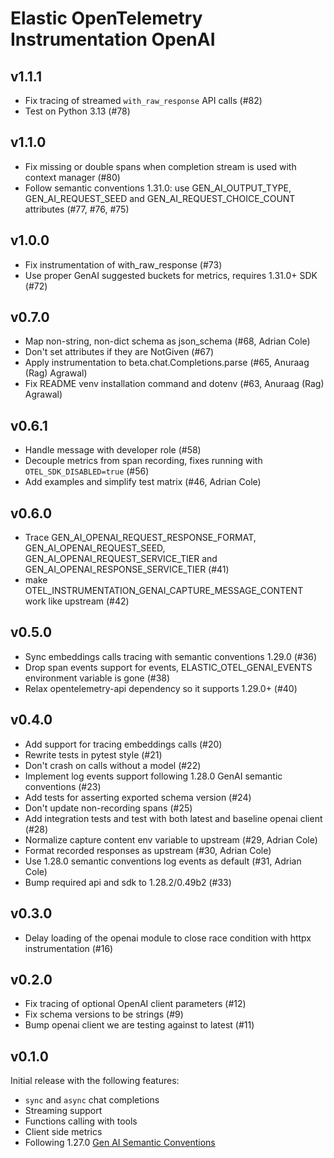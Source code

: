 # Elastic OpenTelemetry Instrumentation OpenAI

## v1.1.1

- Fix tracing of streamed `with_raw_response` API calls (#82)
- Test on Python 3.13 (#78)

## v1.1.0

- Fix missing or double spans when completion stream is used with context manager (#80)
- Follow semantic conventions 1.31.0: use GEN_AI_OUTPUT_TYPE, GEN_AI_REQUEST_SEED and GEN_AI_REQUEST_CHOICE_COUNT attributes (#77, #76, #75)

## v1.0.0

- Fix instrumentation of with_raw_response (#73)
- Use proper GenAI suggested buckets for metrics, requires 1.31.0+ SDK (#72)

## v0.7.0

- Map non-string, non-dict schema as json_schema (#68, Adrian Cole)
- Don't set attributes if they are NotGiven (#67)
- Apply instrumentation to beta.chat.Completions.parse (#65, Anuraag (Rag) Agrawal)
- Fix README venv installation command and dotenv (#63, Anuraag (Rag) Agrawal)

## v0.6.1

- Handle message with developer role (#58)
- Decouple metrics from span recording, fixes running with `OTEL_SDK_DISABLED=true` (#56)
- Add examples and simplify test matrix (#46, Adrian Cole)

## v0.6.0

- Trace GEN_AI_OPENAI_REQUEST_RESPONSE_FORMAT, GEN_AI_OPENAI_REQUEST_SEED, GEN_AI_OPENAI_REQUEST_SERVICE_TIER and GEN_AI_OPENAI_RESPONSE_SERVICE_TIER (#41)
- make OTEL_INSTRUMENTATION_GENAI_CAPTURE_MESSAGE_CONTENT work like upstream (#42)

## v0.5.0

- Sync embeddings calls tracing with semantic conventions 1.29.0 (#36)
- Drop span events support for events, ELASTIC_OTEL_GENAI_EVENTS environment variable is gone (#38)
- Relax opentelemetry-api dependency so it supports 1.29.0+ (#40)

## v0.4.0

- Add support for tracing embeddings calls (#20)
- Rewrite tests in pytest style (#21)
- Don't crash on calls without a model (#22)
- Implement log events support following 1.28.0 GenAI semantic conventions (#23)
- Add tests for asserting exported schema version (#24)
- Don't update non-recording spans (#25)
- Add integration tests and test with both latest and baseline openai client (#28)
- Normalize capture content env variable to upstream (#29, Adrian Cole)
- Format recorded responses as upstream (#30, Adrian Cole)
- Use 1.28.0 semantic conventions log events as default (#31, Adrian Cole)
- Bump required api and sdk to 1.28.2/0.49b2 (#33)

## v0.3.0

- Delay loading of the openai module to close race condition with httpx instrumentation (#16)

## v0.2.0

- Fix tracing of optional OpenAI client parameters (#12)
- Fix schema versions to be strings (#9)
- Bump openai client we are testing against to latest (#11)

## v0.1.0

Initial release with the following features:
- `sync` and `async` chat completions
- Streaming support
- Functions calling with tools
- Client side metrics
- Following 1.27.0 [Gen AI Semantic Conventions](https://opentelemetry.io/docs/specs/semconv/gen-ai/)
